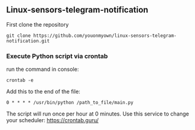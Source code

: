 ## Linux-sensors-telegram-notification

First clone the repository
```
git clone https://github.com/youonmyown/linux-sensors-telegram-notification.git
```
### Execute Python script via crontab
run the command in console:
```
crontab -e
```
Add this to the end of the file:
```
0 * * * * /usr/bin/python /path_to_file/main.py
```
The script will run once per hour at 0 minutes.
Use this service to change your scheduler:
https://crontab.guru/
